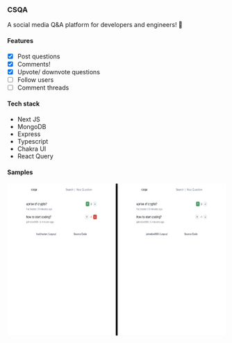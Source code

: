 ### CSQA

A social media Q&A platform for developers and engineers! 🚀

#### Features

- [x] Post questions
- [x] Comments!
- [x] Upvote/ downvote questions
- [ ] Follow users
- [ ] Comment threads

#### Tech stack

- Next JS
- MongoDB
- Express
- Typescript
- Chakra UI
- React Query

#### Samples

<img src = "demo.jpeg" height = "350"/>
